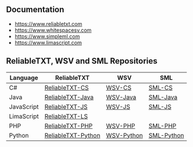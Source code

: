 ## Documentation
- https://www.reliabletxt.com
- https://www.whitespacesv.com
- https://www.simpleml.com
- https://www.limascript.com

## ReliableTXT, WSV and SML Repositories

| Language | ReliableTXT | WSV | SML |
| --- | --- | --- | --- |
| C# | [ReliableTXT-CS](https://github.com/Stenway/ReliableTXT-CS) | [WSV-CS](https://github.com/Stenway/WSV-CS) | [SML-CS](https://github.com/Stenway/SML-CS) |
| Java | [ReliableTXT-Java](https://github.com/Stenway/ReliableTXT-Java) | [WSV-Java](https://github.com/Stenway/WSV-Java) | [SML-Java](https://github.com/Stenway/SML-Java) |
| JavaScript | [ReliableTXT-JS](https://github.com/Stenway/ReliableTXT-JS) | [WSV-JS](https://github.com/Stenway/WSV-JS) | [SML-JS](https://github.com/Stenway/SML-JS) |
| LimaScript | [ReliableTXT-LS](https://github.com/Stenway/ReliableTXT-LS) |  |  |
| PHP | [ReliableTXT-PHP](https://github.com/Stenway/ReliableTXT-PHP) | [WSV-PHP](https://github.com/Stenway/WSV-PHP) | [SML-PHP](https://github.com/Stenway/SML-PHP) |
| Python | [ReliableTXT-Python](https://github.com/Stenway/ReliableTXT-Python) | [WSV-Python](https://github.com/Stenway/WSV-Python) | [SML-Python](https://github.com/Stenway/SML-Python) |

